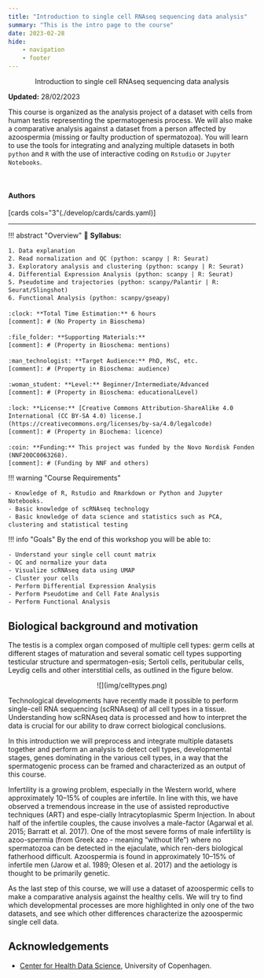 ```yaml
---
title: "Introduction to single cell RNAseq sequencing data analysis"
summary: "This is the intro page to the course"
date: 2023-02-28
hide:
    - navigation
    - footer
---
```

<!--
# Put above to hide navigation (left), toc (right) or footer (bottom)

hide:
  - navigation 
  - toc
  - footer 

# You should hide the navigation if there are no subsections
# You should hide the Table of Contents if there are no important titles
-->

<center>
Introduction to single cell RNAseq sequencing data analysis
</center>

**Updated:** 28/02/2023

This course is organized as the analysis project of a dataset with cells from human testis representing the spermatogenesis process. We will also make a comparative analysis against a dataset from a person affected by azoospermia (missing or faulty production of spermatozoa). You will learn to use the tools for integrating and analyzing multiple datasets in both `python` and `R` with the use of interactive coding on `Rstudio` or `Jupyter Notebooks`. 

<br>

<h4>Authors</h4>

[cards cols="3"(./develop/cards/cards.yaml)]

<hr>

<!-- OVERVIEW OF COURSE -->
!!! abstract "Overview"
    :book: **Syllabus:** 

    1. Data explanation
    2. Read normalization and QC (python: scanpy | R: Seurat)
    3. Exploratory analysis and clustering (python: scanpy | R: Seurat)
    4. Differential Expression Analysis (python: scanpy | R: Seurat)
    5. Pseudotime and trajectories (python: scanpy/Palantir | R: Seurat/Slingshot)
    6. Functional Analysis (python: scanpy/gseapy) 

    :clock: **Total Time Estimation:** 6 hours  
    [comment]: # (No Property in Bioschema)

    :file_folder: **Supporting Materials:**  
    [comment]: # (Property in Bioschema: mentions)
   
    :man_technologist: **Target Audience:** PhD, MsC, etc.
    [comment]: # (Property in Bioschema: audience)

    :woman_student: **Level:** Beginner/Intermediate/Advanced
    [comment]: # (Property in Bioschema: educationalLevel)

    :lock: **License:** [Creative Commons Attribution-ShareAlike 4.0 International (CC BY-SA 4.0) license.](https://creativecommons.org/licenses/by-sa/4.0/legalcode)
    [comment]: # (Property in Biochema: licence)
    
    :coin: **Funding:** This project was funded by the Novo Nordisk Fonden (NNF20OC0063268).
    [comment]: # (Funding by NNF and others)

!!! warning "Course Requirements"
    
    - Knowledge of R, Rstudio and Rmarkdown or Python and Jupyter Notebooks.
    - Basic knowledge of scRNAseq technology
    - Basic knowledge of data science and statistics such as PCA, clustering and statistical testing

!!! info "Goals"
    By the end of this workshop you will be able to:

    - Understand your single cell count matrix
    - QC and normalize your data
    - Visualize scRNAseq data using UMAP
    - Cluster your cells
    - Perform Differential Expression Analysis
    - Perform Pseudotime and Cell Fate Analysis
    - Perform Functional Analysis

## Biological background and motivation

The testis is a complex organ composed of multiple cell types: germ cells at different stages of maturation and several somatic cell types supporting testicular structure and spermatogen-esis; Sertoli cells, peritubular cells, Leydig cells and other interstitial cells, as outlined in the figure below.

<center>
![](img/celltypes.png)
</center>

Technological developments have recently made it possible to perform single-cell RNA sequencing (scRNAseq) of all cell types in a tissue. Understanding how scRNAseq data is processed and how to interpret the data is crucial for our ability to draw correct biological conclusions.

In this introduction we will preprocess and integrate multiple datasets together and perform an analysis to detect cell types, developmental stages, genes dominating in the various cell types, in a way that the spermatogenic process can be framed and characterized as an output of this course.

Infertility is a growing problem, especially in the Western world, where approximately 10–15% of couples are infertile. In line with this, we have observed a tremendous increase in the use of assisted reproductive techniques (ART) and espe-cially Intracytoplasmic Sperm Injection.  In about half of the infertile couples, the cause involves a male-factor (Agarwal et al. 2015; Barratt et al. 2017). One of the most severe forms of male infertility is azoo-spermia (from Greek azo - meaning “without life”) where no spermatozoa can be detected in the ejaculate, which ren-ders biological fatherhood difficult. Azoospermia is found in approximately 10–15% of infertile men (Jarow et al. 1989; Olesen et al. 2017) and the aetiology is thought to be primarily genetic.  

As the last step of this course, we will use a dataset of azoospermic cells to make a comparative analysis against the healthy cells. We will try to find which developmental processes are more highlighted in only one of the two datasets, and see which other differences characterize the azoospermic single cell data.

## Acknowledgements

- [Center for Health Data Science](https://heads.ku.dk/), University of Copenhagen.